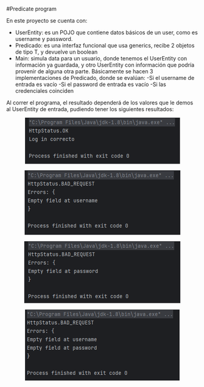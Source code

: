 #Predicate program

En este proyecto se cuenta con:

- UserEntity: es un POJO que contiene datos básicos de un user, como es username y password.
- Predicado: es una interfaz funcional que usa generics, recibe 2 objetos de tipo T, y devuelve un boolean
- Main: simula data para un usuario, donde tenemos el UserEntity con información ya guardada, y otro UserEntity con información que podría provenir de alguna otra parte. Básicamente se hacen 3 implementaciones de Predicado, donde se evalúan:
	-Si el username de entrada es vacío
	-Si el password de entrada es vacío
	-Si las credenciales coinciden 

Al correr el programa, el resultado dependerá de los valores que le demos al UserEntity de entrada, pudiendo tener los siguientes resultados:

<p align="center">
  <img src="https://raw.githubusercontent.com/AngelYeremiLedesma/AcademiaJava/main/Programas/Semana2/Predicate/Ejecucion1.png" alt="Ejecución del código">
</p>

<p align="center">
  <img src="https://raw.githubusercontent.com/AngelYeremiLedesma/AcademiaJava/main/Programas/Semana2/Predicate/Ejecucion2.png" alt="Ejecución del código">
</p>

<p align="center">
  <img src="https://raw.githubusercontent.com/AngelYeremiLedesma/AcademiaJava/main/Programas/Semana2/Predicate/Ejecucion3.png" alt="Ejecución del código">
</p>

<p align="center">
  <img src="https://raw.githubusercontent.com/AngelYeremiLedesma/AcademiaJava/main/Programas/Semana2/Predicate/Ejecucion4.png" alt="Ejecución del código">
</p>
